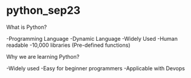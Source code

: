 # python_sep23

What is Python?

-Programming Language
-Dynamic Language
-Widely Used
-Human readable
-10,000 libraries (Pre-defined functions)

Why we are learning Python?

-Widely used
-Easy for beginner programmers
-Applicable with Devops 
